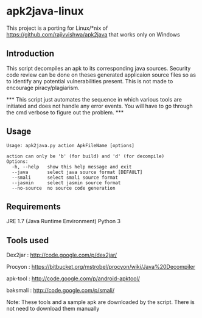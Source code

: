 apk2java-linux
==============

This project is a porting for Linux/*nix of https://github.com/rajivvishwa/apk2java that works only on Windows


Introduction
--------------------
This script decompiles an apk to its corresponding java sources. Security code review can be done on theses generated applicaion source files so as to identify any potential vulnerabilities present.
This is not made to encourage piracy/plagiarism.

 *** This script just automates the sequence in which various tools are initiated and does not handle any error events. You will have to go through the cmd verbose to figure out the problem.  ***

Usage
--------------------
```
Usage: apk2java.py action ApkFileName [options]

action can only be 'b' (for build) and 'd' (for decompile)
Options:
  -h, --help   show this help message and exit
  --java       select java source format [DEFAULT]
  --smali      select smali source format
  --jasmin     select jasmin source format
  --no-source  no source code generation
```

Requirements
--------------------
JRE 1.7 (Java Runtime Environment)
Python 3


Tools used
--------------------
Dex2jar : http://code.google.com/p/dex2jar/

Procyon : https://bitbucket.org/mstrobel/procyon/wiki/Java%20Decompiler

apk-tool : http://code.google.com/p/android-apktool/

baksmali : http://code.google.com/p/smali/

Note: These tools and a sample apk are downloaded by the script. There is not need to download them manually
